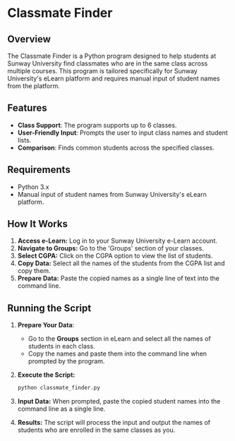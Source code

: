 # Classmate Finder

## Overview

The Classmate Finder is a Python program designed to help students at Sunway University find classmates who are in the same class across multiple courses. This program is tailored specifically for Sunway University's eLearn platform and requires manual input of student names from the platform.

## Features

- **Class Support**: The program supports up to 6 classes.
- **User-Friendly Input**: Prompts the user to input class names and student lists.
- **Comparison**: Finds common students across the specified classes.

## Requirements

- Python 3.x
- Manual input of student names from Sunway University's eLearn platform.


## How It Works

1. **Access e-Learn:** Log in to your Sunway University e-Learn account.
2. **Navigate to Groups:** Go to the 'Groups' section of your classes.
3. **Select CGPA:** Click on the CGPA option to view the list of students.
4. **Copy Data:** Select all the names of the students from the CGPA list and copy them.
5. **Prepare Data:** Paste the copied names as a single line of text into the command line.

## Running the Script

1. **Prepare Your Data**:
   - Go to the **Groups** section in eLearn and select all the names of students in each class.
   - Copy the names and paste them into the command line when prompted by the program.

2. **Execute the Script:**

    ```bash
    python classmate_finder.py
    ```

3. **Input Data:** When prompted, paste the copied student names into the command line as a single line.

4. **Results:** The script will process the input and output the names of students who are enrolled in the same classes as you.


